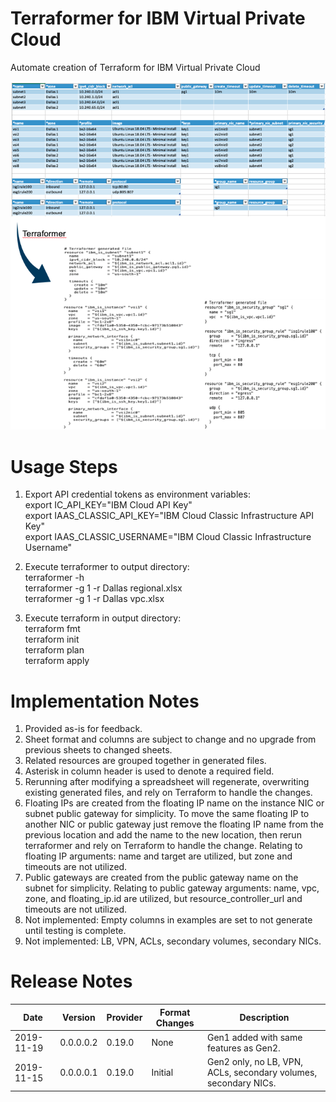 # Terraformer for IBM Virtual Private Cloud

Automate creation of Terraform for IBM Virtual Private Cloud

![TerraformerExample](/images/terraformerexample.png)

# Usage Steps

1. Export API credential tokens as environment variables:\
export IC_API_KEY="IBM Cloud API Key"\
export IAAS_CLASSIC_API_KEY="IBM Cloud Classic Infrastructure API Key"\
export IAAS_CLASSIC_USERNAME="IBM Cloud Classic Infrastructure Username"

2. Execute terraformer to output directory:\
terraformer -h\
terraformer -g 1 -r Dallas regional.xlsx\
terraformer -g 1 -r Dallas vpc.xlsx

3. Execute terraform in output directory:\
terraform fmt\
terraform init\
terraform plan\
terraform apply
 
# Implementation Notes

1. Provided as-is for feedback.
2. Sheet format and columns are subject to change and no upgrade from previous sheets to changed sheets.
3. Related resources are grouped together in generated files.
4. Asterisk in column header is used to denote a required field.
5. Rerunning after modifying a spreadsheet will regenerate, overwriting existing generated files, and rely on Terraform to handle the changes.
6. Floating IPs are created from the floating IP name on the instance NIC or subnet public gateway for simplicity.  To move the same floating IP to another NIC or public gateway just remove the floating IP name from the previous location and add the name to the new location, then rerun terraformer and rely on Terraform to handle the change.  Relating to floating IP arguments: name and target are utilized, but zone and timeouts are not utilized.
7. Public gateways are created from the public gateway name on the subnet for simplicity.  Relating to public gateway arguments: name, vpc, zone, and floating_ip.id are utilized, but resource_controller_url and timeouts are not utilized.
8. Not implemented: Empty columns in examples are set to not generate until testing is complete.
9. Not implemented:  LB, VPN, ACLs, secondary volumes, secondary NICs.

# Release Notes

| Date | Version | Provider | Format Changes | Description |
| --- | --- | --- | --- | --- |
| 2019-11-19 | 0.0.0.0.2 | 0.19.0 | None | Gen1 added with same features as Gen2. |
| 2019-11-15 | 0.0.0.0.1 | 0.19.0 | Initial | Gen2 only, no LB, VPN, ACLs, secondary volumes, secondary NICs. |
